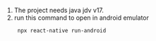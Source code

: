 1. The project needs java jdv v17.
2. run this command to open in android emulator
   ```
    npx react-native run-android
